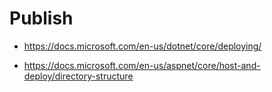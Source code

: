 # Publish

- https://docs.microsoft.com/en-us/dotnet/core/deploying/

- https://docs.microsoft.com/en-us/aspnet/core/host-and-deploy/directory-structure